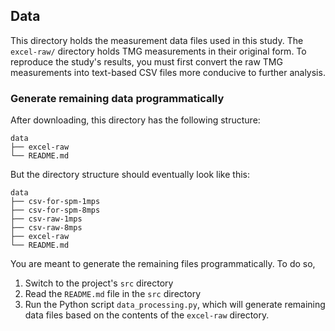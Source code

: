 ## Data

This directory holds the measurement data files used in this study.
The `excel-raw/` directory holds TMG measurements in their original form.
To reproduce the study's results, you must first convert the raw TMG measurements into text-based CSV files more conducive to further analysis.

### Generate remaining data programmatically

After downloading, this directory has the following structure:
```
data
├── excel-raw
└── README.md
```
But the directory structure should eventually look like this:
```
data
├── csv-for-spm-1mps
├── csv-for-spm-8mps
├── csv-raw-1mps
├── csv-raw-8mps
├── excel-raw
└── README.md
```
You are meant to generate the remaining files programmatically.
To do so,

1. Switch to the project's `src` directory
1. Read the `README.md` file in the `src` directory
1. Run the Python script `data_processing.py`, which will generate remaining data files based on the contents of the `excel-raw` directory.

